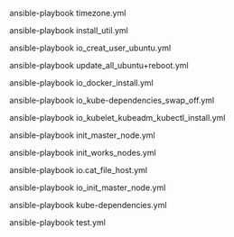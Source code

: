 ansible-playbook timezone.yml

ansible-playbook install_util.yml

ansible-playbook io_creat_user_ubuntu.yml

ansible-playbook update_all_ubuntu+reboot.yml

ansible-playbook io_docker_install.yml

ansible-playbook io_kube-dependencies_swap_off.yml

ansible-playbook io_kubelet_kubeadm_kubectl_install.yml




ansible-playbook init_master_node.yml

ansible-playbook init_works_nodes.yml

ansible-playbook io.cat_file_host.yml

ansible-playbook io_init_master_node.yml

ansible-playbook kube-dependencies.yml

ansible-playbook test.yml
